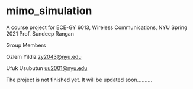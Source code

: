 # mimo_simulation
A course project for ECE-GY 6013, Wireless Communications, NYU
Spring 2021
Prof. Sundeep Rangan


Group Members

Ozlem Yildiz zy2043@nyu.edu 

Ufuk Usubutun uu2001@nyu.edu

The project is not finished yet. It will be updated soon..........
